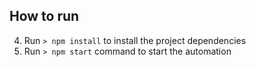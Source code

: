 ## How to run

4. Run `> npm install` to install the project dependencies
5. Run `> npm start` command to start the automation


